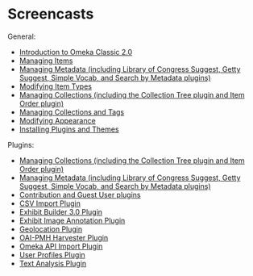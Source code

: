 # Screencasts

General:

- [Introduction to Omeka Classic 2.0](https://vimeo.com/55973380)
- [Managing Items](https://vimeo.com/102040466)
- [Managing Metadata (including Library of Congress Suggest, Getty Suggest, Simple Vocab, and Search by Metadata plugins)](https://vimeo.com/176189711)
- [Modifying Item Types](https://vimeo.com/102038884)
- [Managing Collections (including the Collection Tree plugin and Item Order plugin)](https://vimeo.com/194553469)
- [Managing Collections and Tags](https://vimeo.com/102040465)
- [Modifying Appearance](https://vimeo.com/103132986)
- [Installing Plugins and Themes](https://vimeo.com/153819886)

Plugins:

- [Managing Collections (including the Collection Tree plugin and Item Order plugin)](https://vimeo.com/194553469)
- [Managing Metadata (including Library of Congress Suggest, Getty Suggest, Simple Vocab, and Search by Metadata plugins)](https://vimeo.com/176189711)
- [Contribution and Guest User plugins](https://vimeo.com/165200216)
- [CSV Import Plugin](https://vimeo.com/104014678)
- [Exhibit Builder 3.0 Plugin](https://vimeo.com/102835560)
- [Exhibit Image Annotation Plugin](https://vimeo.com/245756433)
- [Geolocation Plugin](https://vimeo.com/156298642)
- [OAI-PMH Harvester Plugin](https://vimeo.com/164436384)
- [Omeka API Import Plugin](https://vimeo.com/181658476)
- [User Profiles Plugin](https://vimeo.com/165052886)
- [Text Analysis Plugin](https://vimeo.com/246144850)

